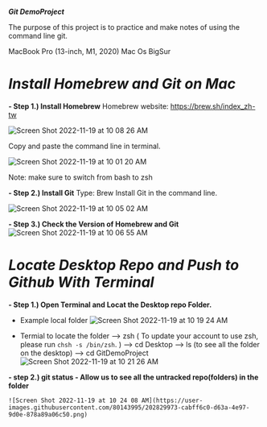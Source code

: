***Git DemoProject***

The purpose of this project is to practice and make notes of using the command line git.

MacBook Pro (13-inch, M1, 2020)
Mac Os BigSur 

# ***Install Homebrew and Git on Mac***

  **- Step 1.) Install Homebrew**
  Homebrew website: https://brew.sh/index_zh-tw

  ![Screen Shot 2022-11-19 at 10 08 26 AM](https://user-images.githubusercontent.com/80143995/202829392-0bcde1b7-e102-4ce1-a504-09821580e8e7.png)

  Copy and paste the command line in terminal.

  ![Screen Shot 2022-11-19 at 10 01 20 AM](https://user-images.githubusercontent.com/80143995/202829133-4498e009-a651-4db7-9b41-50bda9257074.png)

  Note: make sure to switch from bash to zsh

  **- Step 2.) Install Git**
  Type: Brew Install Git in the command line.

  ![Screen Shot 2022-11-19 at 10 05 02 AM](https://user-images.githubusercontent.com/80143995/202829251-166ac14d-de05-459f-85e1-929cda08ae49.png)


  **- Step 3.) Check the Version of Homebrew and Git**
  ![Screen Shot 2022-11-19 at 10 06 55 AM](https://user-images.githubusercontent.com/80143995/202829324-dba2fa28-8038-4ce0-bfc2-69d947f168e8.png)


# ***Locate Desktop Repo and Push to Github With Terminal***

   **- Step 1.) Open Terminal and Locat the Desktop repo Folder.**
  
   - Example local folder
   ![Screen Shot 2022-11-19 at 10 19 24 AM](https://user-images.githubusercontent.com/80143995/202829792-13e6d893-003d-4d1e-85cf-b38efd084676.png)

   - Termial to locate the folder
   --> zsh ( To update your account to use zsh, please run `chsh -s /bin/zsh`. )
   --> cd Desktop 
   --> ls (to see all the folder on the desktop)
   --> cd GitDemoProject
   ![Screen Shot 2022-11-19 at 10 21 26 AM](https://user-images.githubusercontent.com/80143995/202829891-45c1d34a-5134-454f-83e2-565843f06e2a.png)

   **- step 2.) git status - Allow us to see all the untracked repo(folders) in the folder**

    ![Screen Shot 2022-11-19 at 10 24 08 AM](https://user-images.githubusercontent.com/80143995/202829973-cabff6c0-d63a-4e97-9d0e-878a89a06c50.png) 
